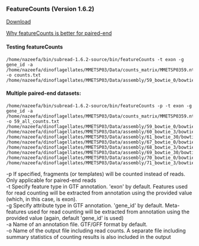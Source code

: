 ### FeatureCounts (Version 1.6.2)

[Download](http://bioinf.wehi.edu.au/featureCounts/)

[Why featureCounts is better for paired-end](https://www.biostars.org/p/96176/)

#### Testing featureCounts
```
/home/nazeefa/bin/subread-1.6.2-source/bin/featureCounts -t exon -g gene_id -a /home/nazeefa/dinoflagellates/MMETSP03/Data/counts_matrix/MMETSP0359.nt.fa.transdecoder_dir/longest_orfs.gff3 -o counts.txt /home/nazeefa/dinoflagellates/MMETSP03/Data/assembly/59_bowtie_0/bowtie2_59.bam
```
#### Multiple paired-end datasets:
```
/home/nazeefa/bin/subread-1.6.2-source/bin/featureCounts -p -t exon -g gene_id -a /home/nazeefa/dinoflagellates/MMETSP03/Data/counts_matrix/MMETSP0359.nt.fa.transdecoder_dir/longest_orfs.gff3 -o 59_all_counts.txt /home/nazeefa/dinoflagellates/MMETSP03/Data/assembly/59_bowtie_0/bowtie2_59.bam /home/nazeefa/dinoflagellates/MMETSP03/Data/assembly/60_bowtie_3/bowtie2_60.bam /home/nazeefa/dinoflagellates/MMETSP03/Data/assembly/61_bowtie_30/bowtie2_61.bam /home/nazeefa/dinoflagellates/MMETSP03/Data/assembly/67_bowtie_0/bowtie2_67.bam /home/nazeefa/dinoflagellates/MMETSP03/Data/assembly/68_bowtie_3/bowtie2_68.bam /home/nazeefa/dinoflagellates/MMETSP03/Data/assembly/69_bowtie_30/bowtie2_69.bam /home/nazeefa/dinoflagellates/MMETSP03/Data/assembly/70_bowtie_0/bowtie2_70.bam /home/nazeefa/dinoflagellates/MMETSP03/Data/assembly/71_bowtie_3/bowtie2_71.bam
```
-p If specified, fragments (or templates) will be counted
                      instead of reads. Only applicable for
                      paired-end reads <br>
-t Specify feature type in GTF annotation. 'exon' by 
                      default. Features used for read counting will be 
                      extracted from annotation using the provided value (which, in this case, is exon). <br>
-g Specify attribute type in GTF annotation. 'gene_id' by 
                      default. Meta-features used for read counting will be 
                      extracted from annotation using the provided value (again, default 'gene_id' is used) <br>
-a Name of an annotation file. GTF/GFF format by default. <br>
-o Name of the output file including read counts. A separate
                      file including summary statistics of counting results is
                      also included in the output 


